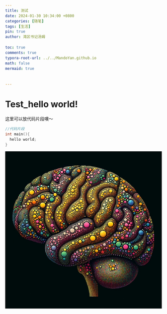 ```yaml
---
title: 测试
date: 2024-01-30 10:34:00 +0800
categories: [随笔]
tags: [生活]
pin: true
author: 湾区书记汤姆

toc: true
comments: true
typora-root-url: ../../MandoYan.github.io
math: false
mermaid: true


---
```


# Test_hello world!




这里可以放代码片段噢～
```c++
//代码片段
int main(){
  hello world;
}
```

![98F695AD-AADD-4CF0-AB3A-CA2C717BFA77_1_105_c](/assets/blog_res/2024-01-30-test.assets/98F695AD-AADD-4CF0-AB3A-CA2C717BFA77_1_105_c-6549007.jpeg)
